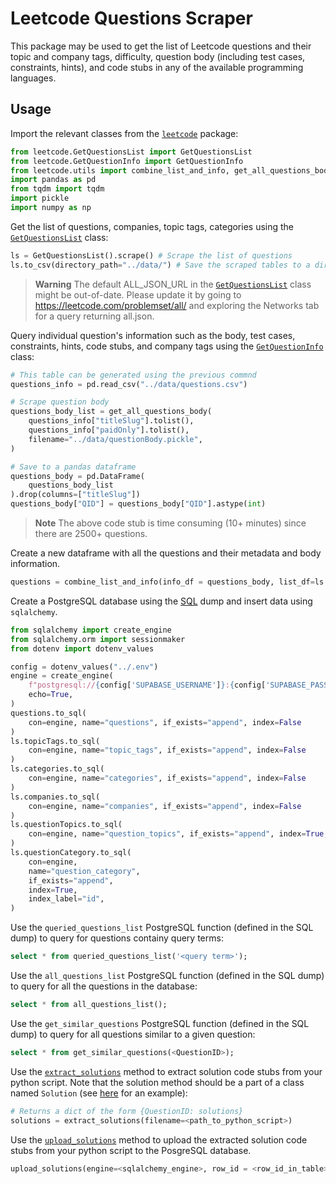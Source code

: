 # Leetcode Questions Scraper

This package may be used to get the list of Leetcode questions and their topic and company tags, difficulty, question body (including test cases, constraints, hints), and code stubs in any of the available programming languages.

## Usage

Import the relevant classes from the [`leetcode`](/src/leetcode/) package:

```python
from leetcode.GetQuestionsList import GetQuestionsList
from leetcode.GetQuestionInfo import GetQuestionInfo
from leetcode.utils import combine_list_and_info, get_all_questions_body
import pandas as pd
from tqdm import tqdm
import pickle
import numpy as np
```

Get the list of questions, companies, topic tags, categories using the [`GetQuestionsList`](/src/leetcode/GetQuestionsList.py) class:

```python
ls = GetQuestionsList().scrape() # Scrape the list of questions
ls.to_csv(directory_path="../data/") # Save the scraped tables to a directory
```

> **Warning**
> The default ALL_JSON_URL in the [`GetQuestionsList`](/src/leetcode/GetQuestionsList.py) class might be out-of-date. Please update it by going to https://leetcode.com/problemset/all/ and exploring the Networks tab for a query returning all.json.

Query individual question's information such as the body, test cases, constraints, hints, code stubs, and company tags using the [`GetQuestionInfo`](/src/leetcode/GetQuestionInfo.py) class:

```python
# This table can be generated using the previous commnd
questions_info = pd.read_csv("../data/questions.csv")

# Scrape question body
questions_body_list = get_all_questions_body(
    questions_info["titleSlug"].tolist(),
    questions_info["paidOnly"].tolist(),
    filename="../data/questionBody.pickle",
)

# Save to a pandas dataframe
questions_body = pd.DataFrame(
    questions_body_list
).drop(columns=["titleSlug"])
questions_body["QID"] = questions_body["QID"].astype(int)
```

> **Note**
> The above code stub is time consuming (10+ minutes) since there are 2500+ questions.

Create a new dataframe with all the questions and their metadata and body information.

```python
questions = combine_list_and_info(info_df = questions_body, list_df=ls.questions)
```

Create a PostgreSQL database using the [SQL](/sql/create.sql) dump and insert data using `sqlalchemy`.

```python
from sqlalchemy import create_engine
from sqlalchemy.orm import sessionmaker
from dotenv import dotenv_values

config = dotenv_values("../.env")
engine = create_engine(
    f"postgresql://{config['SUPABASE_USERNAME']}:{config['SUPABASE_PASSWORD']}@{config['SUPABASE_HOSTNAME']}:{config['SUPABASE_PORT']}/{config['SUPABASE_DBNAME']}",
    echo=True,
)
questions.to_sql(
    con=engine, name="questions", if_exists="append", index=False
)
ls.topicTags.to_sql(
    con=engine, name="topic_tags", if_exists="append", index=False
)
ls.categories.to_sql(
    con=engine, name="categories", if_exists="append", index=False
)
ls.companies.to_sql(
    con=engine, name="companies", if_exists="append", index=False
)
ls.questionTopics.to_sql(
    con=engine, name="question_topics", if_exists="append", index=True, index_label="id"
)
ls.questionCategory.to_sql(
    con=engine,
    name="question_category",
    if_exists="append",
    index=True,
    index_label="id",
)
```

Use the `queried_questions_list` PostgreSQL function (defined in the SQL dump) to query for questions containy query terms:

```sql
select * from queried_questions_list('<query term>');
```

Use the `all_questions_list` PostgreSQL function (defined in the SQL dump) to query for all the questions in the database:

```sql
select * from all_questions_list();
```

Use the `get_similar_questions` PostgreSQL function (defined in the SQL dump) to query for all questions similar to a given question:

```sql
select * from get_similar_questions(<QuestionID>);
```

Use the [`extract_solutions`](/src/leetcode/utils.py:) method to extract solution code stubs from your python script. Note that the solution method should be a part of a class named `Solution` (see [here](/example/solutions/q_0001_TwoSum.py) for an example):

```python
# Returns a dict of the form {QuestionID: solutions}
solutions = extract_solutions(filename=<path_to_python_script>)
```

Use the [`upload_solutions`](/src/leetcode/utils.py:) method to upload the extracted solution code stubs from your python script to the PosgreSQL database.

```python
upload_solutions(engine=<sqlalchemy_engine>, row_id = <row_id_in_table>, solutions: <solutions_dict>)
```
